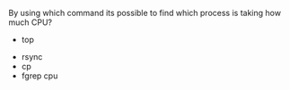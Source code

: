 By using which command its possible to find which process is taking how much CPU?
+ top
* rsync
* cp
* fgrep cpu
